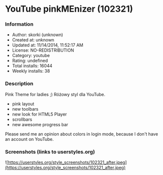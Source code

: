# YouTube pinkMEnizer (102321)

### Information
- Author: skorki (unknown)
- Created at: unknown
- Updated at: 11/14/2014, 11:52:17 AM
- License: NO-REDISTRIBUTION
- Category: youtube
- Rating: undefined
- Total installs: 16044
- Weekly installs: 38


### Description
Pink Theme for ladies ;) Różowy styl dla YouTube.
- pink layout 
- new toolbars
- new look for HTML5 Player
- scrollbars
- new awesome progress bar

Please send me an opinion about colors in login mode, because I don't have an account on YouTube.


### Screenshots (links to userstyles.org)
![https://userstyles.org/style_screenshots/102321_after.jpeg](https://userstyles.org/style_screenshots/102321_after.jpeg)



